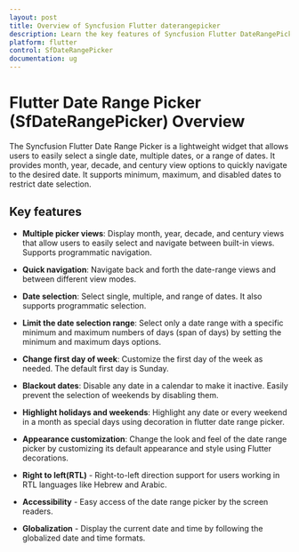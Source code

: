 ```yaml
---
layout: post
title: Overview of Syncfusion Flutter daterangepicker
description: Learn the key features of Syncfusion Flutter DateRangePicker (SfDateRangePicker) widget and more details | Scheduler.
platform: flutter
control: SfDateRangePicker
documentation: ug
---
```


# Flutter Date Range Picker (SfDateRangePicker) Overview

The Syncfusion Flutter Date Range Picker is a lightweight widget that allows users to easily select a single date, multiple dates, or a range of dates. It provides month, year, decade, and century view options to quickly navigate to the desired date. It supports minimum, maximum, and disabled dates to restrict date selection.


## Key features

* **Multiple picker views**: Display month, year, decade, and century views that allow users to easily select and navigate between built-in views. Supports programmatic navigation.

* **Quick navigation**: Navigate back and forth the date-range views and between different view modes.

* **Date selection**: Select single, multiple, and range of dates. It also supports programmatic selection.

* **Limit the date selection range**: Select only a date range with a specific minimum and maximum numbers of days (span of days) by setting the minimum and maximum days options.

* **Change first day of week**: Customize the first day of the week as needed. The default first day is Sunday.

* **Blackout dates**: Disable any date in a calendar to make it inactive. Easily prevent the selection of weekends by disabling them.

* **Highlight holidays and weekends**: Highlight any date or every weekend in a month as special days using decoration in flutter date range picker.

* **Appearance customization**: Change the look and feel of the date range picker by customizing its default appearance and style using Flutter decorations.

* **Right to left(RTL)** - Right-to-left direction support for users working in RTL languages like Hebrew and Arabic.

* **Accessibility** - Easy access of the date range picker by the screen readers.

* **Globalization** - Display the current date and time by following the globalized date and time formats.
